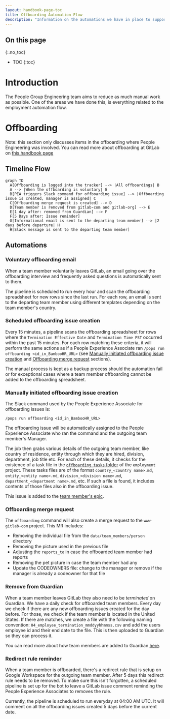 ```yaml
---
layout: handbook-page-toc
title: Offboarding Automation Flow
description: "Information on the automations we have in place to support the People Operations and People Experience team with offboarding related tasks."
---
```


## On this page

{:.no_toc}

- TOC
{:toc}

# Introduction
The People Group Engineering team aims to reduce as much manual work as possible. One of the areas we have done this, is everything related to the employment automation flow.

# Offboarding
Note: this section only discusses items in the offboarding where People Engineering was involved. You can read more about offboarding at GitLab on [this handbook page](/handbook/people-group/offboarding/)

## Timeline Flow
```mermaid
graph TD
  A[Offboarding is logged into the tracker] --> |All offboardings| B
  A --> |When the offboarding is voluntary| G
  B[PEA triggers Slack command for offboarding issue] --> |Offboarding issue is created, manager is assigned| C
  C[Offboarding merge request is created] --> D
  D[Team member is removed from gitlab-com and gitlab-org] --> E
  E[1 day after: removed from Guardian] --> F
  F[5 Days after: Issue reminder]
  G[Informational email is sent to the departing team member] --> |2 days before departure| H
  H[Slack message is sent to the departing team member]
```

## Automations

### Voluntary offboarding email

When a team member voluntarily leaves GitLab, an email going over the offboarding interview and frequently asked questions is automatically sent to them.

The pipeline is scheduled to run every hour and scan the offboarding spreadsheet for new rows since the last run. For each row, an email is sent to the departing team member using different templates depending on the team member's country.

### Scheduled offboarding issue creation

Every 15 minutes, a pipeline scans the offboarding spreadsheet for rows where the `Termination Effective Date` and `Termination Time PST` occurred within the past 15 minutes. For each row matching these criteria, it will perform the same actions as if a People Experience Associate ran `/pops run offboarding <id_in_BambooHR_URL>` (see [Manually initiated offboarding issue creation](#manually-initiated-offboarding-issue-creation) and [Offboarding merge request](#offboarding-merge-request) sections).

The manual process is kept as a backup process should the automation fail or for exceptional cases where a team member offboarding cannot be added to the offboarding spreadsheet.

### Manually initiated offboarding issue creation

The Slack command used by the People Experience Associate for offboarding issues is:

```
/pops run offboarding <id_in_BambooHR_URL>
```

The offboarding issue will be automatically assigned to the People Experience Associate
who ran the command and the outgoing team member's Manager.

The job then grabs various details of the outgoing team member, like country of
residence, entity through which they are hired, division, department, job title
etc. For each of these details, it checks for the existence of a task file in
the [`offboarding_tasks` folder](https://gitlab.com/gitlab-com/people-group/employment-templates-2/-/tree/master/.gitlab%2Fissue_templates%2Foffboarding_tasks)
of the `employment` project. These tasks files are of the format
`country_<country name>.md`, `entity_<entity name>.md`, `division_<division name>.md`,
`department_<department name>.md`, etc. If such a file is found, it includes
contents of those files also in the offboarding issue.

This issue is added to the [team member's epic](/handbook/people-group/engineering/employment-issues#epics).

### Offboarding merge request

The `offboarding` command will also create a merge request to the `www-gitlab-com` project. This MR
includes:
- Removing the individual file from the `data/team_members/person` directory
- Removing the picture used in the previous file
- Adjusting the `reports_to` in case the offboarded team member had reports
- Removing the pet picture in case the team member had any
- Update the CODEOWNERS file: change to the manager or remove if the manager is already a codeowner for that file

### Remove from Guardian

When a team member leaves GitLab they also need to be _terminated_ on Guardian. We have a daily check for offboarded team members. Every day we check if there are any new offboarding issues created for the day before. For those, we check if the team member is located in the United States. If there are matches, we create a file with the following naming convention: `04_employee_termination_mmddyyhhmmss.csv` and add the users employee id and their end date to the file. This is then uploaded to Guardian so they can process it.

You can read more about how team members are added to Guardian [here](/handbook/people-group/engineering/onboarding#sync-to-guardian).

### Redirect rule reminder

When a team member is offboarded, there's a redirect rule that is setup on Google Workspace for
the outgoing team member. After 5 days this redirect rule needs to be removed.
To make sure this isn't forgotten, a scheduled pipeline is set up for the bot to leave a
GitLab issue comment reminding the People Experience Associates to removes the rule.

Currently, the pipeline is scheduled to run everyday at 04:00 AM UTC. It will comment on
all the offboarding issues created 5 days before the current date.
